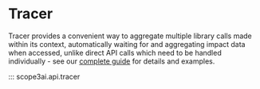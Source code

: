 # Tracer

Tracer provides a convenient way to aggregate multiple library calls made within
its context, automatically waiting for and aggregating impact data when
accessed, unlike direct API calls which need to be handled individually - see
our [complete guide](../tracer.md) for details and examples.

::: scope3ai.api.tracer
